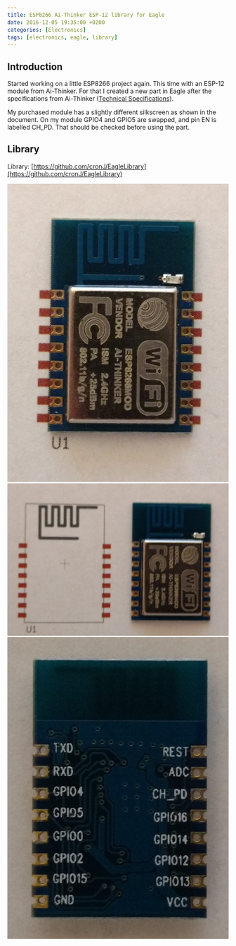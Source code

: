 ```yaml
---
title: ESP8266 Ai-Thinker ESP-12 library for Eagle
date: 2016-12-05 19:35:00 +0200
categories: [Electronics]
tags: [electronics, eagle, library]
---
```


## Introduction

Started working on a little ESP8266 project again.
This time with an ESP-12 module from Ai-Thinker.
For that I created a new part in Eagle after the specifications from Ai-Thinker ([Technical Specifications](http://wiki.ai-thinker.com/lib/exe/fetch.php/modules/esp-12_wifi.pdf)).

My purchased module has a slightly different silkscreen as shown in the document.
On my module GPIO4 and GPIO5 are swapped, and pin EN is labelled CH_PD.
That should be checked before using the part.

## Library

Library: [https://github.com/cronJ/EagleLibrary](https://github.com/cronJ/EagleLibrary)

![ESP fits on footprint](/assets/img/2016/12/esp_fits.jpg)
![ESP and footprint](/assets/img/2016/12/esp_side.jpg)
![ESP pinout](/assets/img/2016/12/esp_pinout.jpg)
